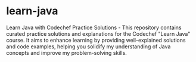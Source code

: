 # learn-java
Learn Java with Codechef Practice Solutions - This repository contains curated practice solutions and explanations for the Codechef "Learn Java" course. It aims to enhance learning by providing well-explained solutions and code examples, helping you solidify my understanding of Java concepts and improve my problem-solving skills.
